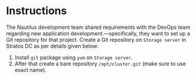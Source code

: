 # Instructions

The Nautilus development team shared requirements with the DevOps team regarding new application development.—specifically, they want to set up
 a Git repository for that project. Create a Git repository on `Storage server` in Stratos DC as per details given below:

1. Install `git` package using `yum` on `Storage server`.
2. After that create a bare repository `/opt/cluster.git` (make sure to use exact name).
